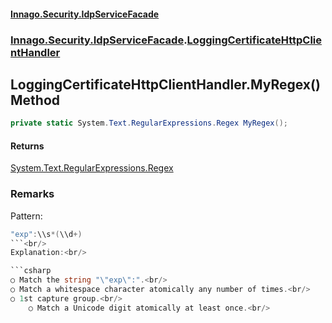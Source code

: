 #### [Innago\.Security\.IdpServiceFacade](../../../../index.md 'index')
### [Innago\.Security\.IdpServiceFacade](../index.md 'Innago\.Security\.IdpServiceFacade').[LoggingCertificateHttpClientHandler](index.md 'Innago\.Security\.IdpServiceFacade\.LoggingCertificateHttpClientHandler')

## LoggingCertificateHttpClientHandler\.MyRegex\(\) Method

```csharp
private static System.Text.RegularExpressions.Regex MyRegex();
```

#### Returns
[System\.Text\.RegularExpressions\.Regex](https://learn.microsoft.com/en-us/dotnet/api/system.text.regularexpressions.regex 'System\.Text\.RegularExpressions\.Regex')

### Remarks
Pattern:<br/>

```csharp
"exp":\\s*(\\d+)
```<br/>
Explanation:<br/>

```csharp
○ Match the string "\"exp\":".<br/>
○ Match a whitespace character atomically any number of times.<br/>
○ 1st capture group.<br/>
    ○ Match a Unicode digit atomically at least once.<br/>
```